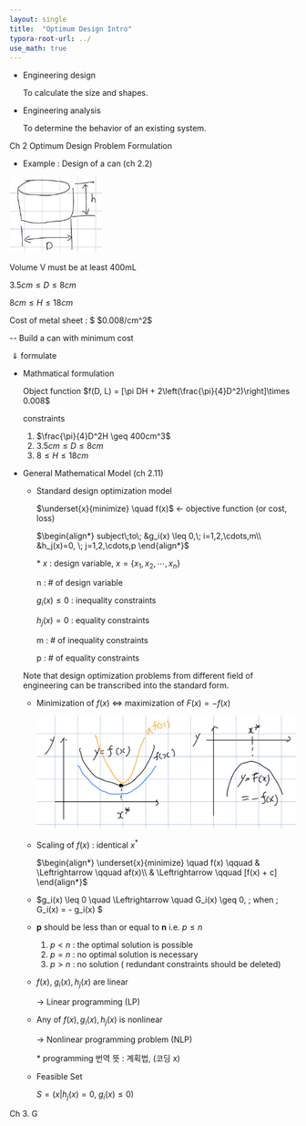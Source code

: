 ```yaml
---
layout: single
title:  "Optimum Design Intro"
typora-root-url: ../
use_math: true
---
```




- Engineering design

  To calculate the size and shapes.

- Engineering analysis

  To determine the behavior of an existing system.



Ch 2 Optimum Design Problem Formulation

- Example : Design of a can (ch 2.2)

<img src="/images/2023-08-28-Optimum Design Intro/image-20230828131207770.png" alt="image-20230828131207770" style="zoom:33%;" />

Volume V must be at least 400mL

$3.5cm \leq D \leq 8cm$

$8cm \leq H \leq 18cm$

Cost of metal sheet : $ \$0.008/cm^2$

-- Build a can with minimum cost

​                        $\Downarrow$ formulate

- Mathmatical formulation

  Object function $f(D, L) = [\pi DH + 2\left(\frac{\pi}{4}D^2)\right]\times 0.008$

  
  
  constraints 
  
  1. $\frac{\pi}{4}D^2H \geq 400cm^3$
  1. $3.5cm \leq D \leq 8cm$
  1. $8 \leq H \leq 18cm$

 

- General Mathematical Model (ch 2.11)

  - Standard design optimization model

    $\underset{x}{minimize} \quad f(x)$   $\leftarrow$  objective function (or cost, loss)
    
    $\begin{align*} 
    subject\;to\; &g_i(x) \leq 0,\; i=1,2,\cdots,m\\
    &h_j(x)=0, \; j=1,2,\cdots,p
    \end{align*}$
    
    
    
    &#42; $x$ : design variable, $x = \{x_1, x_2, \cdots, x_n\}$
    
       n : # of design variable
    
       $g_i(x) \leq 0$ : inequality constraints
    
       $h_j(x) = 0$ : equality constraints
    
       m : # of inequality constraints
    
       p  : # of equality constraints
    
    
    
  
   Note that design optimization problems from different field of engineering can be transcribed into the standard form.
  
  - Minimization of $f(x)$                     $\Leftrightarrow$                 maximization of $F(x) = -f(x)$
  
    <img src="/images/2023-08-28-Optimum Design Intro/IMG_0339 2023-08-30 02_10_09.jpg" alt="IMG_0339 2023-08-30 02_10_09" style="zoom:50%;" />
  
  - Scaling of $f(x)$ : identical $x^*$
  
    $\begin{align*}
    \underset{x}{minimize} \quad f(x) \qquad & \Leftrightarrow \qquad af(x)\\ 
    & \Leftrightarrow \qquad [f(x) + c]
    \end{align*}$
  
  - $g_i(x) \leq 0 \quad \Leftrightarrow \quad G_i(x) \geq 0, \; when \; G_i(x) = - g_i(x) $ 
  
  - **p** should be less than or equal to **n**     i.e. $p \leq n$ 
  
    1.  $p < n$ : the optimal solution is possible
    2.  $p =n$ : no optimal solution is necessary
    3.  $p > n$ : no solution ( redundant constraints should be deleted)
  
     
  
  - $f(x), \; g_i(x), h_j(x)$ are linear
  
    $\rightarrow$ Linear programming (LP)
  
  - Any of $f(x), g_i(x), h_j(x)$ is nonlinear
  
    $\rightarrow$ Nonlinear programming problem (NLP)
  
    &#42; programming 번역 뜻 : 계획법, (코딩 x)
  
  
  
  - Feasible Set
  
    $S = (x | h_j(x)=0, \; g_i(x) \leq 0)$
  
  

Ch 3. G









